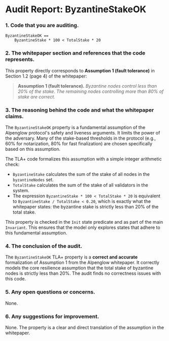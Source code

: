 # Audit Report: ByzantineStakeOK

### 1. Code that you are auditing.
```tla
ByzantineStakeOK ==
    ByzantineStake * 100 < TotalStake * 20
```

### 2. The whitepaper section and references that the code represents.

This property directly corresponds to **Assumption 1 (fault tolerance)** in Section 1.2 (page 4) of the whitepaper:

> **Assumption 1 (fault tolerance).** *Byzantine nodes control less than 20% of the stake. The remaining nodes controlling more than 80% of stake are correct.*

### 3. The reasoning behind the code and what the whitepaper claims.

The `ByzantineStakeOK` property is a fundamental assumption of the Alpenglow protocol's safety and liveness arguments. It limits the power of the adversary. Many of the stake-based thresholds in the protocol (e.g., 60% for notarization, 80% for fast finalization) are chosen specifically based on this assumption.

The TLA+ code formalizes this assumption with a simple integer arithmetic check:
*   `ByzantineStake` calculates the sum of the stake of all nodes in the `byzantineNodes` set.
*   `TotalStake` calculates the sum of the stake of all validators in the system.
*   The expression `ByzantineStake * 100 < TotalStake * 20` is equivalent to `ByzantineStake / TotalStake < 0.20`, which is exactly what the whitepaper states: the byzantine stake is strictly less than 20% of the total stake.

This property is checked in the `Init` state predicate and as part of the main `Invariant`. This ensures that the model only explores states that adhere to this fundamental assumption.

### 4. The conclusion of the audit.

The `ByzantineStakeOK` TLA+ property is a **correct and accurate** formalization of Assumption 1 from the Alpenglow whitepaper. It correctly models the core resilience assumption that the total stake of byzantine nodes is strictly less than 20%. The audit finds no correctness issues with this code.

### 5. Any open questions or concerns.

None.

### 6. Any suggestions for improvement.

None. The property is a clear and direct translation of the assumption in the whitepaper.
